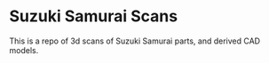 # Suzuki Samurai Scans

This is a repo of 3d scans of Suzuki Samurai parts, and derived CAD models.
